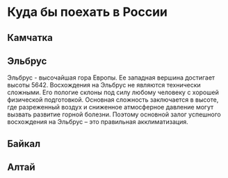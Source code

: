 # **Куда бы поехать в России**

## **Камчатка**

## **Эльбрус**
Эльбрус - высочайшая гора Европы. Ее западная вершина достигает высоты 5642. Восхождения на Эльбрус не являются технически сложными. Его пологие склоны под силу любому человеку с хорошей физической подготовкой. Основная сложность заключается в высоте, где разреженный воздух и сниженное атмосферное давление могут вызвать развитие горной болезни. Поэтому основной залог успешного восхождения на Эльбрус – это правильная акклиматизация.

## **Байкал**

## **Алтай**
